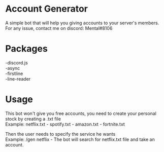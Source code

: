 # Account Generator
A simple bot that will help you giving accounts to your server's members.  
For any issue, contact me on discord: Mental#8106
# Packages
-discord.js  
-async  
-firstline  
-line-reader  

# Usage
This bot won't give you free accounts, you need to create your personal stock by creating a .txt file  
Example: netflix.txt - spotify.txt - amazon.txt - fortnite.txt  

Then the user needs to specify the service he wants  
Example: /gen netflix  - The bot will search for netflix.txt file and take an account.

